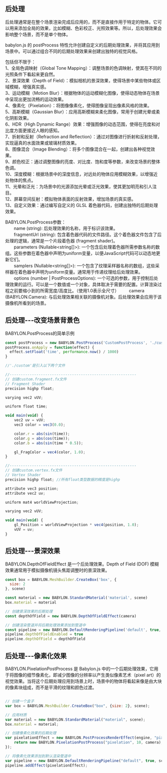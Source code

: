 ## 后处理
后处理通常是在整个场景渲染完成后应用的，而不是直接作用于特定的物体。它可以用来添加全局的效果，比如模糊、色彩校正、光照效果等。所以，后处理效果会影响整个场景，而不是单个物体。   

babylon.js 的 postProcess 特性允许创建自定义的后期处理效果，并将其应用到场景中。可以通过组合不同的后期处理效果来创建出独特的视觉风格。   

包括但不限于：     
1、全局色调映射（Global Tone Mapping）：调整场景的色调映射，使其在不同的光照条件下看起来更自然。   
2、景深效果（Depth of Field）：模拟相机的景深效果，使得场景中某些物体或区域模糊，增强真实感。    
3、运动模糊（Motion Blur）：根据物体的运动模糊化图像，使得动态物体在场景中呈现出更加流畅的运动效果。   
4、像素化（Pixelation）：将图像像素化，使得图像呈现出像素风格的效果。  
5、高斯模糊（Gaussian Blur）：应用高斯模糊来柔化图像，常用于创建光晕或柔化阴影效果。  
6、HDR（High Dynamic Range）效果：增强图像的动态范围，使得在亮度和对比度方面更接近人眼的感知。   
7、折射和反射（Refraction and Reflection）：通过对图像进行折射和反射处理，实现逼真的水面效果或玻璃材质效果。     
8、图像混合（Image Blending）：将多个图像混合在一起，创建出各种视觉效果。    
9、颜色校正：通过调整图像的亮度、对比度、饱和度等参数，来改变场景的整体色调。  
10、深度模糊：根据场景中的深度信息，对远处的物体应用模糊效果，以增强近处物体的焦点。   
11、光晕和泛光：为场景中的光源添加光晕或泛光效果，使其更加明亮和引人注目。  
12、屏幕空间反射：模拟物体表面的反射效果，增加场景的真实感。  
13、自定义效果：通过编写自定义的 GLSL 着色器代码，创建出独特的后期处理效果。  

BABYLON.PostProcess参数：       
&emsp;&emsp;name (string): 后处理效果的名称，用于标识该效果。     
&emsp;&emsp;fragmentUrl (string): 包含着色器代码的文件路径。这个着色器文件包含了后处理的逻辑，通常是一个片段着色器 (fragment shader)。      
&emsp;&emsp;parameters (Nullable<string[]>): 一个包含后处理着色器所需参数名称的数组。这些参数在着色器中声明为uniform变量，以便JavaScript代码可以动态地更新它们。    
&emsp;&emsp;samplers (Nullable<string[]>): 一个包含了纹理采样器名称的数组，这些采样器在着色器中声明为uniform变量。通常用于传递纹理给后处理效果。   
&emsp;&emsp;options (number | PostProcessOptions): 一个可选的参数，用于控制后处理效果的运行。可以是一个数值或一个对象，具体取决于需要的配置。计算渲染过程之前要缩小到的所需宽度/高度比。（使用1.0表示全尺寸）
&emsp;&emsp;camera (BABYLON.Camera): 与后处理效果相关联的摄像机对象。后处理效果会应用于该摄像机所看到的场景。 

## 后处理---改变场景背景色
BABYLON.PostProcess的简单示例
```javascript
const postProcess = new BABYLON.PostProcess('CustomPostProcess', './custom', ['time'], null, 1.0, camera)
postProcess.onApply = function(effect) {
  effect.setFloat('time', performance.now() / 1000)
}

//'./custom'是引入以下两个文件

//---------------------------------------------------------
// 创建custom.fragment.fx文件
// Fragment Shader
precision highp float;

varying vec2 vUV;

uniform float time;

void main(void) {
    vec2 uv = vUV;
    vec3 color = vec3(0.0);

    color.r = abs(sin(time));
    color.g = abs(cos(time));
    color.b = abs(sin(time * 0.5));

    gl_FragColor = vec4(color, 1.0);
}

//---------------------------------------------------------
// 创建custom.vertex.fx文件
// Vertex Shader
precision highp float; //所有float类型数据的精度是highp

attribute vec3 position;
attribute vec2 uv;

uniform mat4 worldViewProjection;

varying vec2 vUV;

void main(void) {
    gl_Position = worldViewProjection * vec4(position, 1.0);
    vUV = uv;
}
```

## 后处理---景深效果
BABYLON.DepthOfFieldEffect 是一个后处理效果。Depth of Field (DOF) 模糊效果通常用于模拟摄像机镜头焦距调整时的景深效果。  
```javascript
const box = BABYLON.MeshBuilder.CreateBox('box', {
  size: 2
}, scene)

const material = new BABYLON.StandardMaterial('material', scene)
box.material = material

// 创建景深效果的后期处理
const depthOfField = new BABYLON.DepthOfFieldEffect(camera)

// 创建渲染管道并将后期处理效果添加到管道中
const pipeline = new BABYLON.DefaultRenderingPipeline('default', true, scene)
pipeline.depthOfFieldEnabled = true
pipeline.depthOfField = depthOfField
```
## 后处理---像素化效果
BABYLON.PixelationPostProcess 是 Babylon.js 中的一个后期处理效果，它用于将图像的细节像素化，即减少图像的分辨率以产生类似像素艺术（pixel art）的视觉效果。当将这个后期处理应用到场景上时，场景中的物体将看起来像是由大块的像素块组成，而不是平滑的纹理和颜色过渡。
```javascript

// 创建一个盒子
var box = BABYLON.MeshBuilder.CreateBox("box", {size: 2}, scene);

// 应用材质
var material = new BABYLON.StandardMaterial("material", scene);
box.material = material;

// 创建像素化效果的后期处理
var pixelationEffect = new BABYLON.PostProcessRenderEffect(engine, "pixelation", function () {
    return new BABYLON.PixelationPostProcess("pixelation", 10, camera);
});

// 将像素化效果添加到默认渲染管道中
var pipeline = new BABYLON.DefaultRenderingPipeline("default", true, scene);
pipeline.addEffect(pixelationEffect);
```